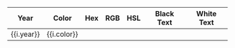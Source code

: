 <table>
<thead><th>Year</th><th>Color</th><th>Hex</th><th>RGB</th><th>HSL</th><th>Black Text</th><th>White Text</th></thead>
<tbody>
<tr v-for="i in items">
    <td>{{i.year}}</td>
    <td>{{i.color}}</td>
    <ColorData :color="i.hex" />
    <ColorData :color="i.rgb" />
    <ColorData :color="i.hsl" />
    <Swatch :bgcolor="i.hex" fc="rgb(0,0,0)" text="etaoin shrdlu"/>
    <Swatch :bgcolor="i.hex" fc="rgb(255,255,255)" text="etaoin shrdlu"/>
</tr>
</tbody>
</table>


<script>
import { sort } from 'fast-sort';
import data from './colors.json';

const d = data;

export default {
  data () {
      return {
          items: d
      }
  }
}
</script>
